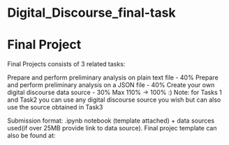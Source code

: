 # Digital_Discourse_final-task
# Final Project
Final Projects consists of 3 related tasks:

Prepare and perform preliminary analysis on plain text file - 40%
Prepare and perform preliminary analysis on a JSON file - 40%
Create your own digital discourse data source - 30%
Max 110% -> 100% :)
Note: for Tasks 1 and Task2 you can use any digital discourse source you wish but can also use the source obtained in Task3

Submission format: .ipynb notebook (template attached) + data sources used(if over 25MB provide link to data source).
Final projec template can also be found at: 

